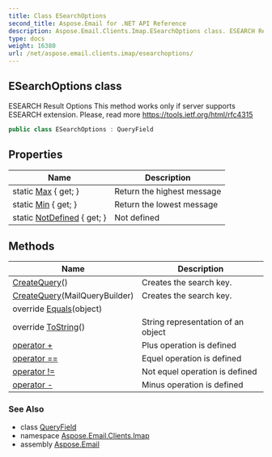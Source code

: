 ```yaml
---
title: Class ESearchOptions
second_title: Aspose.Email for .NET API Reference
description: Aspose.Email.Clients.Imap.ESearchOptions class. ESEARCH Result Options This method works only if server supports ESEARCH extension. Please read more https//tools.ietf.org/html/rfc4315
type: docs
weight: 16380
url: /net/aspose.email.clients.imap/esearchoptions/
---
```

## ESearchOptions class

ESEARCH Result Options This method works only if server supports ESEARCH extension. Please, read more https://tools.ietf.org/html/rfc4315

```csharp
public class ESearchOptions : QueryField
```

## Properties

| Name | Description |
| --- | --- |
| static [Max](../../aspose.email.clients.imap/esearchoptions/max/) { get; } | Return the highest message |
| static [Min](../../aspose.email.clients.imap/esearchoptions/min/) { get; } | Return the lowest message |
| static [NotDefined](../../aspose.email.clients.imap/esearchoptions/notdefined/) { get; } | Not defined |

## Methods

| Name | Description |
| --- | --- |
| [CreateQuery](../../aspose.email.clients.imap/esearchoptions/createquery/#createquery)() | Creates the search key. |
| [CreateQuery](../../aspose.email.clients.imap/esearchoptions/createquery/#createquery_1)(MailQueryBuilder) | Creates the search key. |
| override [Equals](../../aspose.email.clients.imap/esearchoptions/equals/)(object) |  |
| override [ToString](../../aspose.email.clients.imap/esearchoptions/tostring/)() | String representation of an object |
| [operator +](../../aspose.email.clients.imap/esearchoptions/op_addition/) | Plus operation is defined |
| [operator ==](../../aspose.email.clients.imap/esearchoptions/op_equality/) | Equel operation is defined |
| [operator !=](../../aspose.email.clients.imap/esearchoptions/op_inequality/) | Not equel operation is defined |
| [operator -](../../aspose.email.clients.imap/esearchoptions/op_subtraction/) | Minus operation is defined |

### See Also

* class [QueryField](../../aspose.email.tools.search/queryfield/)
* namespace [Aspose.Email.Clients.Imap](../../aspose.email.clients.imap/)
* assembly [Aspose.Email](../../)


